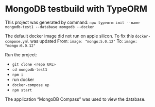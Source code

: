 # MongoDB testbuild with TypeORM

This project was generated by command: `npx typeorm init --name mongodb-test1 --database mongodb --docker`

The default docker image did not run on apple silicon. To fix this `docker-compose.yml` was updated
From:  `image: "mongo:5.0.12"`
To:  `image: "mongo:6.0.12"`

Run the project:

- `git clone <repo URL>`
- `cd mongodb-test1`
- `npm i`
- run docker
- `docker-compose up`
- `npm start`

The application “MongoDB Compass” was used to view the database.
